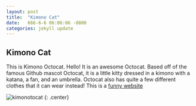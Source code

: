 ```yaml
---
layout: post
title:  "Kimono Cat"
date:   666-6-6 06:06:06 -0800
categories: jekyll update
---
```

## Kimono Cat

This is Kimono Octocat. Hello! It is an awesome Octocat. Based off of the famous Github mascot Octocat, it is a little kitty dressed in a kimono with a katana, a fan, and an umbrella. Octocat also has quite a few different clothes that it can wear instead! This is a [funny website](https://www.breadfish.co.uk.com)

![kimonotocat](https://octodex.github.com/images/kimonotocat.png)
{: .center}